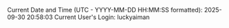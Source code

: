 Current Date and Time (UTC - YYYY-MM-DD HH:MM:SS formatted): 2025-09-30 20:58:03
Current User's Login: luckyaiman
